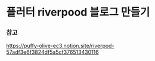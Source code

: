 # 플러터 riverpood 블로그 만들기

### 참고
https://puffy-olive-ec3.notion.site/riverpod-57adf3e6f3824df5a5cf376513430116